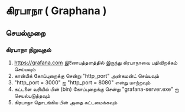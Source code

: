 # கிரபாநா ( Graphana )
## செயல்முறை 

### கிரபாநா நிறுவுதல் 

1. https://grafana.com இணையத்தளத்தில் இருந்து   கிரபாநாவை பதிவிறக்கம் செய்யவும் 
2. கான்பிக்   கோப்புறைக்கு சென்று "http_port"   அன்கமன்ட்  செய்யவும் 
3. "http_port = 3000" ஐ "http_port = 8080" என்று  மாற்றவும் 
4. கட்டளை வரியில் பின் (bin) கோப்புறைக்கு சென்று "grafana-server.exe" ஐ செயல்படுத்தவும்
5. கிரபாநா தொடங்கிய பின் அதை கட்டமைக்கவும் 
 
